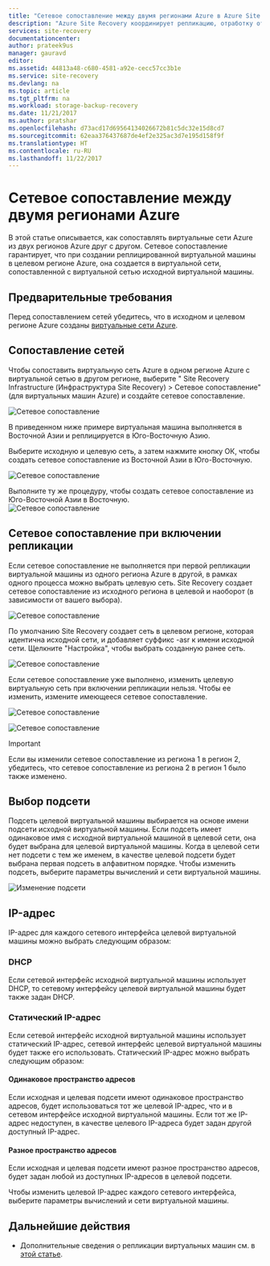 ```yaml
---
title: "Сетевое сопоставление между двумя регионами Azure в Azure Site Recovery | Документация Майкрософт"
description: "Azure Site Recovery координирует репликацию, отработку отказа и восстановление виртуальных машин и физических серверов. Узнайте о функции отработки отказа с выполнением переноса в Azure или в дополнительный центр обработки данных."
services: site-recovery
documentationcenter: 
author: prateek9us
manager: gauravd
editor: 
ms.assetid: 44813a48-c680-4581-a92e-cecc57cc3b1e
ms.service: site-recovery
ms.devlang: na
ms.topic: article
ms.tgt_pltfrm: na
ms.workload: storage-backup-recovery
ms.date: 11/21/2017
ms.author: pratshar
ms.openlocfilehash: d73acd17d69564134026672b81c5dc32e15d8cd7
ms.sourcegitcommit: 62eaa376437687de4ef2e325ac3d7e195d158f9f
ms.translationtype: HT
ms.contentlocale: ru-RU
ms.lasthandoff: 11/22/2017
---
```

# <a name="network-mapping-between-two-azure-regions"></a>Сетевое сопоставление между двумя регионами Azure


В этой статье описывается, как сопоставлять виртуальные сети Azure из двух регионов Azure друг с другом. Сетевое сопоставление гарантирует, что при создании реплицированной виртуальной машины в целевом регионе Azure, она создается в виртуальной сети, сопоставленной с виртуальной сетью исходной виртуальной машины.  

## <a name="prerequisites"></a>Предварительные требования
Перед сопоставлением сетей убедитесь, что в исходном и целевом регионе Azure созданы [виртуальные сети Azure](../virtual-network/virtual-networks-overview.md).

## <a name="map-networks"></a>Сопоставление сетей

Чтобы сопоставить виртуальную сеть Azure в одном регионе Azure с виртуальной сетью в другом регионе, выберите " Site Recovery Infrastructure (Инфраструктура Site Recovery) > Сетевое сопоставление" (для виртуальных машин Azure) и создайте сетевое сопоставление.

![Сетевое сопоставление](./media/site-recovery-network-mapping-azure-to-azure/network-mapping1.png)


В приведенном ниже примере виртуальная машина выполняется в Восточной Азии и реплицируется в Юго-Восточную Азию.

Выберите исходную и целевую сеть, а затем нажмите кнопку ОК, чтобы создать сетевое сопоставление из Восточной Азии в Юго-Восточную.

![Сетевое сопоставление](./media/site-recovery-network-mapping-azure-to-azure/network-mapping2.png)


Выполните ту же процедуру, чтобы создать сетевое сопоставление из Юго-Восточной Азии в Восточную.  
![Сетевое сопоставление](./media/site-recovery-network-mapping-azure-to-azure/network-mapping3.png)


## <a name="mapping-network-when-enabling-replication"></a>Сетевое сопоставление при включении репликации

Если сетевое сопоставление не выполняется при первой репликации виртуальной машины из одного региона Azure в другой, в рамках одного процесса можно выбрать целевую сеть. Site Recovery создает сетевое сопоставление из исходного региона в целевой и наоборот (в зависимости от вашего выбора).   

![Сетевое сопоставление](./media/site-recovery-network-mapping-azure-to-azure/network-mapping4.png)

По умолчанию Site Recovery создает сеть в целевом регионе, которая идентична исходной сети, и добавляет суффикс -asr к имени исходной сети. Щелкните "Настройка", чтобы выбрать созданную ранее сеть.

![Сетевое сопоставление](./media/site-recovery-network-mapping-azure-to-azure/network-mapping5.png)


Если сетевое сопоставление уже выполнено, изменить целевую виртуальную сеть при включении репликации нельзя. Чтобы ее изменить, измените имеющееся сетевое сопоставление.  

![Сетевое сопоставление](./media/site-recovery-network-mapping-azure-to-azure/network-mapping6.png)

![Сетевое сопоставление](./media/site-recovery-network-mapping-azure-to-azure/modify-network-mapping.png)

> [!IMPORTANT]
> Если вы изменили сетевое сопоставление из региона 1 в регион 2, убедитесь, что сетевое сопоставление из региона 2 в регион 1 было также изменено.
>
>


## <a name="subnet-selection"></a>Выбор подсети
Подсеть целевой виртуальной машины выбирается на основе имени подсети исходной виртуальной машины. Если подсеть имеет одинаковое имя с исходной виртуальной машиной в целевой сети, она будет выбрана для целевой виртуальной машины. Когда в целевой сети нет подсети с тем же именем, в качестве целевой подсети будет выбрана первая подсеть в алфавитном порядке. Чтобы изменить подсеть, выберите параметры вычислений и сети виртуальной машины.

![Изменение подсети](./media/site-recovery-network-mapping-azure-to-azure/modify-subnet.png)


## <a name="ip-address"></a>IP-адрес

IP-адрес для каждого сетевого интерфейса целевой виртуальной машины можно выбрать следующим образом:

### <a name="dhcp"></a>DHCP
Если сетевой интерфейс исходной виртуальной машины использует DHCP, то сетевому интерфейсу целевой виртуальной машины будет также задан DHCP.

### <a name="static-ip"></a>Статический IP-адрес
Если сетевой интерфейс исходной виртуальной машины использует статический IP-адрес, сетевой интерфейс целевой виртуальной машины будет также его использовать. Статический IP-адрес можно выбрать следующим образом:

#### <a name="same-address-space"></a>Одинаковое пространство адресов

Если исходная и целевая подсети имеют одинаковое пространство адресов, будет использоваться тот же целевой IP-адрес, что и в сетевом интерфейсе исходной виртуальной машины. Если тот же IP-адрес недоступен, в качестве целевого IP-адреса будет задан другой доступный IP-адрес.

#### <a name="different-address-space"></a>Разное пространство адресов

Если исходная и целевая подсети имеют разное пространство адресов, будет задан любой из доступных IP-адресов в целевой подсети.

Чтобы изменить целевой IP-адрес каждого сетевого интерфейса, выберите параметры вычислений и сети виртуальной машины.

## <a name="next-steps"></a>Дальнейшие действия

- Дополнительные сведения о репликации виртуальных машин см. в [этой статье](site-recovery-azure-to-azure-networking-guidance.md).
